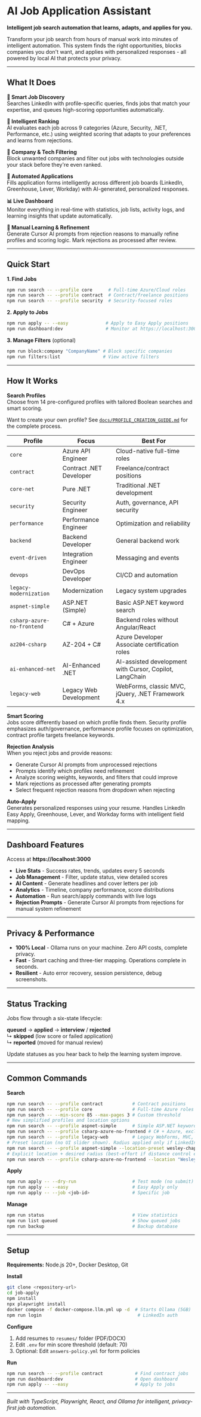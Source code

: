 # AI Job Application Assistant

**Intelligent job search automation that learns, adapts, and applies for you.**

Transform your job search from hours of manual work into minutes of intelligent automation. This system finds the right opportunities, blocks companies you don't want, and applies with personalized responses - all powered by local AI that protects your privacy.

---

## What It Does

**🎯 Smart Job Discovery**  
Searches LinkedIn with profile-specific queries, finds jobs that match your expertise, and queues high-scoring opportunities automatically.

**🧠 Intelligent Ranking**  
AI evaluates each job across 9 categories (Azure, Security, .NET, Performance, etc.) using weighted scoring that adapts to your preferences and learns from rejections.

**🚫 Company & Tech Filtering**  
Block unwanted companies and filter out jobs with technologies outside your stack before they're even ranked.

**🤖 Automated Applications**  
Fills application forms intelligently across different job boards (LinkedIn, Greenhouse, Lever, Workday) with AI-generated, personalized responses.

**📊 Live Dashboard**  
Monitor everything in real-time with statistics, job lists, activity logs, and learning insights that update automatically.

**🔄 Manual Learning & Refinement**  
Generate Cursor AI prompts from rejection reasons to manually refine profiles and scoring logic. Mark rejections as processed after review.

---

## Quick Start

**1. Find Jobs**
```bash
npm run search -- --profile core      # Full-time Azure/Cloud roles
npm run search -- --profile contract  # Contract/freelance positions
npm run search -- --profile security  # Security-focused roles
```

**2. Apply to Jobs**
```bash
npm run apply -- --easy              # Apply to Easy Apply positions  
npm run dashboard:dev                # Monitor at https://localhost:3000
```

**3. Manage Filters** (optional)
```bash
npm run block:company "CompanyName" # Block specific companies
npm run filters:list                # View active filters
```

---

## How It Works

**Search Profiles**  
Choose from 14 pre-configured profiles with tailored Boolean searches and smart scoring.

Want to create your own profile? See [`docs/PROFILE_CREATION_GUIDE.md`](docs/PROFILE_CREATION_GUIDE.md) for the complete process.

| Profile | Focus | Best For |
|---------|-------|----------|
| `core` | Azure API Engineer | Cloud-native full-time roles |
| `contract` | Contract .NET Developer | Freelance/contract positions |
| `core-net` | Pure .NET | Traditional .NET development |
| `security` | Security Engineer | Auth, governance, API security |
| `performance` | Performance Engineer | Optimization and reliability |
| `backend` | Backend Developer | General backend work |
| `event-driven` | Integration Engineer | Messaging and events |
| `devops` | DevOps Developer | CI/CD and automation |
| `legacy-modernization` | Modernization | Legacy system upgrades |
| `aspnet-simple` | ASP.NET (Simple) | Basic ASP.NET keyword search |
| `csharp-azure-no-frontend` | C# + Azure | Backend roles without Angular/React |
| `az204-csharp` | AZ-204 + C# | Azure Developer Associate certification roles |
| `ai-enhanced-net` | AI-Enhanced .NET | AI-assisted development with Cursor, Copilot, LangChain |
| `legacy-web` | Legacy Web Development | WebForms, classic MVC, jQuery, .NET Framework 4.x |

**Smart Scoring**  
Jobs score differently based on which profile finds them. Security profile emphasizes auth/governance, performance profile focuses on optimization, contract profile targets freelance keywords.

**Rejection Analysis**  
When you reject jobs and provide reasons:
- Generate Cursor AI prompts from unprocessed rejections
- Prompts identify which profiles need refinement
- Analyze scoring weights, keywords, and filters that could improve
- Mark rejections as processed after generating prompts
- Select frequent rejection reasons from dropdown when rejecting

**Auto-Apply**  
Generates personalized responses using your resume. Handles LinkedIn Easy Apply, Greenhouse, Lever, and Workday forms with intelligent field mapping.

---

## Dashboard Features

Access at **https://localhost:3000**

- **Live Stats** - Success rates, trends, updates every 5 seconds
- **Job Management** - Filter, update status, view detailed scores
- **AI Content** - Generate headlines and cover letters per job
- **Analytics** - Timeline, company performance, score distributions
- **Automation** - Run search/apply commands with live logs
- **Rejection Prompts** - Generate Cursor AI prompts from rejections for manual system refinement

---

## Privacy & Performance

- **100% Local** - Ollama runs on your machine. Zero API costs, complete privacy.
- **Fast** - Smart caching and three-tier mapping. Operations complete in seconds.
- **Resilient** - Auto error recovery, session persistence, debug screenshots.

---

## Status Tracking

Jobs flow through a six-state lifecycle:

**queued** → **applied** → **interview** / **rejected**  
↳ **skipped** (low score or failed application)  
↳ **reported** (moved for manual review)

Update statuses as you hear back to help the learning system improve.

---

## Common Commands

**Search**
```bash
npm run search -- --profile contract           # Contract positions
npm run search -- --profile core               # Full-time Azure roles
npm run search -- --min-score 85 --max-pages 3 # Custom threshold
# New simplified profiles and location options
npm run search -- --profile aspnet-simple      # Simple ASP.NET keyword
npm run search -- --profile csharp-azure-no-frontend # C# + Azure, exclude Angular/React
npm run search -- --profile legacy-web         # Legacy WebForms, MVC, jQuery, .NET Framework
# Preset location (no UI slider shown). Radius applied only if LinkedIn exposes it
npm run search -- --profile aspnet-simple --location-preset wesley-chapel
# Explicit location + desired radius (best-effort if distance control exists)
npm run search -- --profile csharp-azure-no-frontend --location "Wesley Chapel, FL" --radius 25
```

**Apply**
```bash
npm run apply -- --dry-run                     # Test mode (no submit)
npm run apply -- --easy                        # Easy Apply only
npm run apply -- --job <job-id>                # Specific job
```

**Manage**
```bash
npm run status                                 # View statistics
npm run list queued                            # Show queued jobs
npm run backup                                 # Backup database
```

---

## Setup

**Requirements:** Node.js 20+, Docker Desktop, Git

**Install**
```bash
git clone <repository-url>
cd job-apply
npm install
npx playwright install
docker compose -f docker-compose.llm.yml up -d  # Starts Ollama (5GB)
npm run login                                    # LinkedIn auth
```

**Configure**
1. Add resumes to `resumes/` folder (PDF/DOCX)
2. Edit `.env` for min score threshold (default: 70)
3. Optional: Edit `answers-policy.yml` for form policies

**Run**
```bash
npm run search -- --profile contract            # Find contract jobs
npm run dashboard:dev                           # Open dashboard
npm run apply -- --easy                         # Apply to jobs
```

---

*Built with TypeScript, Playwright, React, and Ollama for intelligent, privacy-first job automation.*